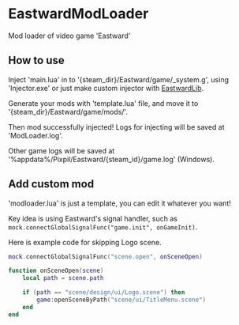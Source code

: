 # EastwardModLoader
Mod loader of video game 'Eastward'

## How to use
Inject 'main.lua' in to '{steam_dir}/Eastward/game/_system.g', using 'Injector.exe' or just make custom injector with [EastwardLib](https://github.com/VriskaSerket51/EastwardLib).

Generate your mods with 'template.lua' file, and move it to '{steam_dir}/Eastward/game/mods/'.

Then mod successfully injected!
Logs for injecting will be saved at 'ModLoader.log'.

Other game logs will be saved at '%appdata%/Pixpil/Eastward/{steam_id}/game.log' (Windows).

## Add custom mod
'modloader.lua' is just a template, you can edit it whatever you want!

Key idea is using Eastward's signal handler, such as `mock.connectGlobalSignalFunc("game.init", onGameInit)`.

Here is example code for skipping Logo scene.
```lua
mock.connectGlobalSignalFunc("scene.open", onSceneOpen)

function onSceneOpen(scene)
    local path = scene.path

    if (path == "scene/design/ui/Logo.scene") then
        game:openSceneByPath("scene/ui/TitleMenu.scene")
    end
end
```
